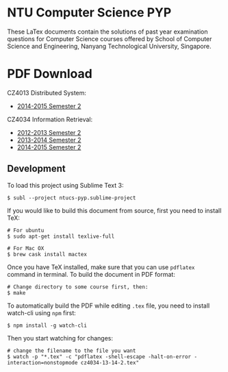 # NTU Computer Science PYP

These LaTex documents contain the solutions of past year examination questions for Computer Science courses offered by School of Computer Science and Engineering, Nanyang Technological University, Singapore. 

# PDF Download

CZ4013 Distributed System:

- [2014-2015 Semester 2](https://github.com/Andyccs/information-retrieval-pyp/releases/download/v0.7/cz4013-14-15-2.pdf)

CZ4034 Information Retrieval:

- [2012-2013 Semester 2](https://github.com/Andyccs/information-retrieval-pyp/releases/download/v0.7/cz4034-12-13-2.pdf)
- [2013-2014 Semester 2](https://github.com/Andyccs/information-retrieval-pyp/releases/download/v0.7/cz4034-13-14-2.pdf)
- [2014-2015 Semester 2](https://github.com/Andyccs/information-retrieval-pyp/releases/download/v0.7/cz4034-14-15-2.pdf)

## Development

To load this project using Sublime Text 3:

```Shell
$ subl --project ntucs-pyp.sublime-project
```

If you would like to build this document from source, first you need to install TeX:

```Shell
# For ubuntu
$ sudo apt-get install texlive-full

# For Mac OX
$ brew cask install mactex
```

Once you have TeX installed, make sure that you can use `pdflatex` command in terminal. To build the document in PDF format:

```Shell
# Change directory to some course first, then:
$ make
```

To automatically build the PDF while editing `.tex` file, you need to install watch-cli using `npm` first:

```Shell
$ npm install -g watch-cli
```

Then you start watching for changes:

```Shell
# change the filename to the file you want
$ watch -p "*.tex" -c "pdflatex -shell-escape -halt-on-error -interaction=nonstopmode cz4034-13-14-2.tex"
```
